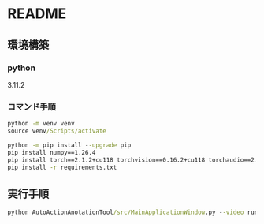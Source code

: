# README

## 環境構築

### python

3.11.2

### コマンド手順

```cmd
python -m venv venv
source venv/Scripts/activate

python -m pip install --upgrade pip
pip install numpy==1.26.4
pip install torch==2.1.2+cu118 torchvision==0.16.2+cu118 torchaudio==2.1.2 --index-url https://download.pytorch.org/whl/cu118
pip install -r requirements.txt
```

## 実行手順

```cmd
python AutoActionAnotationTool/src/MainApplicationWindow.py --video run_on_video/example/RoripwjYFp8_60.0_210.0.mp4 --json AutoActionAnotationTool/sample_data/dummy_stt_json.json 
```